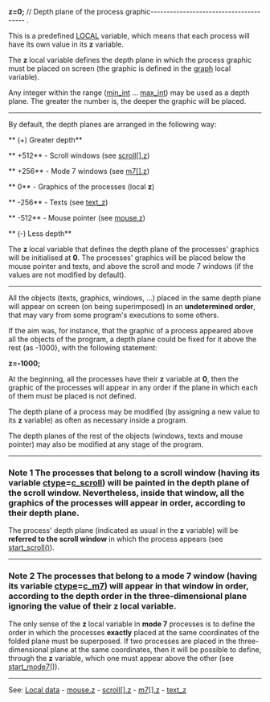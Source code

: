 **z=0;** // Depth plane of the process graphic---------------------------------------
.

This is a predefined [LOCAL](declaration_of_local_datadot.md) variable, which means that each process will have its own value in its **z** variable.

The **z** local variable defines the depth plane in which the process graphic must be placed on screen (the graphic is defined in the [graph](local_graph.md) local variable). 

Any integer within the range ([min_int](min_int.md) ... [max_int](max_int.md)) may be used as a depth plane. The greater the number is, the deeper the graphic will be placed.

---------------------------------------


By default, the depth planes are arranged in the following way:

** (+) Greater depth**

** +512** - Scroll windows (see [scroll[].z](global_struct_scroll.md))

** +256** - Mode 7 windows (see [m7[].z](global_struct_m7.md))

**  0**   - Graphics of the processes (local **z**)

** -256** - Texts (see [text_z](global_text_z.md))

** -512** - Mouse pointer (see [mouse.z](global_struct_mouse.md))


** (-) Less depth**

The **z** local variable that defines the depth plane of the processes' graphics will be initialised at **0**. The processes' graphics will be placed below the mouse pointer and texts, and above the scroll and mode 7 windows (if the values are not modified by default).

---------------------------------------


All the objects (texts, graphics, windows, ...) placed in the same depth plane will appear on screen (on being superimposed) in an **undetermined order**, that may vary from some program's executions to some others.

If the aim was, for instance, that the graphic of a process appeared above all the objects of the program, a depth plane could be fixed for it above the rest (as -1000}, with the following statement:

  **z=-1000;**

At the beginning, all the processes have their **z** variable at **0**,
then the graphic of the processes will appear in any order if the plane in which 
each of them must be placed is not defined.

The depth plane of a process may be modified (by assigning a new value to its **z** 
variable) as often as necessary inside a program.

The depth planes of the rest of the objects (windows, texts
and mouse pointer) may also be modified at any stage of the program.

---------------------------------------


### Note 1 The processes that belong to a **scroll window** (having its variable [ctype](local_ctype.md)**=**[c_scroll](c_scroll.md)) will be painted in the **depth plane of the scroll window**. Nevertheless, inside that window, all the graphics of the processes will appear **in order, according to their depth plane**.

The process' depth plane (indicated as usual in the **z** variable) will be **referred to the scroll window**
in which the process appears (see [start_scroll()](start_scroll().md)).

---------------------------------------


### Note 2 The processes that belong to a **mode 7 window** (having its variable [ctype](local_ctype.md)**=**[c_m7](c_screen.md)) will appear in that window **in order, according to the depth order in the three-dimensional plane** ignoring the value of their **z** local variable.

The only sense of the **z** local variable in **mode 7** processes is to define the order in which the processes **exactly** placed at the same coordinates of the folded plane must be superposed. If two processes are placed in the three-dimensional plane at the same coordinates, then it will be possible to define, through the **z** variable, which one must appear above the other (see [start_mode7()](start_mode7().md)).

---------------------------------------
See: [Local data](predefined_local_data.md) - [mouse.z](global_struct_mouse.md) - [scroll[].z](global_struct_scroll.md) - [m7[].z](global_struct_m7.md) - [text_z](global_text_z.md)

